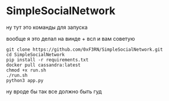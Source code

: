 # SimpleSocialNetwork

ну тут это команды для запуска

вообще я это делал на винде + всл и вам советую

```
git clone https://github.com/0xF3RN/SimpleSocialNetwork.git
cd SimpleSocialNetwork
pip install -r requirements.txt
docker pull cassandra:latest
chmod +x run.sh
./run.sh
python3 app.py
```
ну вроде бы так все должно быть гуд
